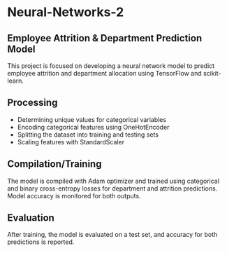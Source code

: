 # Neural-Networks-2

## Employee Attrition & Department Prediction Model
This project is focused on developing a neural network model to predict employee attrition and department allocation using TensorFlow and scikit-learn. 

## Processing
* Determining unique values for categorical variables
* Encoding categorical features using OneHotEncoder
* Splitting the dataset into training and testing sets
* Scaling features with StandardScaler

## Compilation/Training
The model is compiled with Adam optimizer and trained using categorical and binary cross-entropy losses for department and attrition predictions. 
Model accuracy is monitored for both outputs.

## Evaluation
After training, the model is evaluated on a test set, and accuracy for both predictions is reported.

